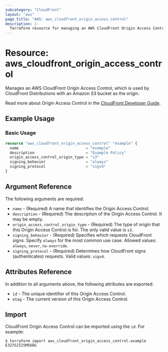```yaml
---
subcategory: "CloudFront"
layout: "aws"
page_title: "AWS: aws_cloudfront_origin_access_control"
description: |-
  Terraform resource for managing an AWS CloudFront Origin Access Control.
---
```


# Resource: aws_cloudfront_origin_access_control

Manages an AWS CloudFront Origin Access Control, which is used by CloudFront Distributions with an Amazon S3 bucket as the origin.

Read more about Origin Access Control in the [CloudFront Developer Guide](https://docs.aws.amazon.com/AmazonCloudFront/latest/DeveloperGuide/private-content-restricting-access-to-s3.html).

## Example Usage

### Basic Usage

```terraform
resource "aws_cloudfront_origin_access_control" "example" {
  name                              = "example"
  description                       = "Example Policy"
  origin_access_control_origin_type = "s3"
  signing_behavior                  = "always"
  signing_protocol                  = "sigv4"
}
```

## Argument Reference

The following arguments are required:

* `name` - (Required) A name that identifies the Origin Access Control.
* `description` - (Required) The description of the Origin Access Control. It may be empty.
* `origin_access_control_origin_type` - (Required) The type of origin that this Origin Access Control is for. The only valid value is `s3`.
* `signing_behavior` - (Required) Specifies which requests CloudFront signs. Specify `always` for the most common use case. Allowed values: `always`, `never`, `no-override`.
* `signing_protocol` - (Required) Determines how CloudFront signs (authenticates) requests. Valid values: `sigv4`.

## Attributes Reference

In addition to all arguments above, the following attributes are exported:

* `id` - The unique identifier of this Origin Access Control.
* `etag` - The current version of this Origin Access Control.

## Import

CloudFront Origin Access Control can be imported using the `id`. For example:

```
$ terraform import aws_cloudfront_origin_access_control.example E327GJI25M56DG
```
